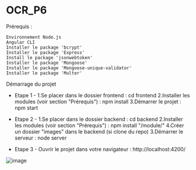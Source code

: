 # OCR_P6
Prérequis :

    Environnement Node.js
    Angular CLI
    Installer le package 'bcrypt'
    Installer le package 'Express'
    Install le package 'jsonwebtoken'
    Installer le package 'Mongoose'
    Installer le package 'Mongoose-unique-validator'
    Installer le package 'Multer'
   
Démarrage du projet 

- Etape 1 -
1.Se placer dans le dossier frontend : cd frontend
2.Installer les modules (voir section "Prérequis") : npm install
3.Démarrer le projet : npm start

- Etape 2 - 
1.Se placer dans le dossier backend : cd backend
2.Installer les modules (voir section "Prérequis") : npm install "/module/"
4.Créer un dossier "images" dans le backend (si clone du repo)
3.Démarrer le serveur : node server

- Etape 3 - 
Ouvrir le projet dans votre navigateur : http://localhost:4200/


![image](https://user-images.githubusercontent.com/108926881/235453227-f95774cb-0264-4ebb-bdf8-875e0218ee2e.png)
